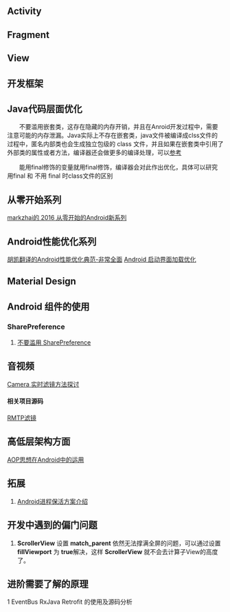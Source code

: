 
## Activity

## Fragment

## View

## 开发框架

## Java代码层面优化
　　不要滥用嵌套类，这存在隐藏的内存开销，并且在Anroid开发过程中，需要注意可能的内存泄漏。Java实际上不存在嵌套类，java文件被编译成clss文件的过程中，匿名内部类也会生成独立包级的 class 文件，并且如果在嵌套类中引用了外部类的属性或者方法，编译器还会做更多的编译处理，可以[参考](https://realm.io/cn/news/360andev-jake-wharton-java-hidden-costs-android/)

　　能用final修饰的变量就用final修饰，编译器会对此作出优化，具体可以研究 用final 和 不用 final 时class文件的区别

## 从零开始系列
[markzhai的 2016 从零开始的Android新系列](http://blog.zhaiyifan.cn/2016/03/14/android-new-project-from-0-p1/)
## Android性能优化系列
[胡凯翻译的Android性能优化典范-非常全面](http://hukai.me/)
[Android 启动界面加载优化](https://gold.xitu.io/post/5874bff0128fe1006b443fa0)

## Material Design

## Android 组件的使用 

### SharePreference
1. [不要滥用 SharePreference](https://zhuanlan.zhihu.com/p/22913991) 


## 音视频

[Camera	实时滤镜方法探讨](http://blog.csdn.net/oshunz/article/details/49862273)
#### 相关项目源码

[RMTP滤镜](https://github.com/begeekmyfriend/yasea)

## 高低层架构方面
[AOP思想在Android中的运用](http://fernandocejas.com/2014/08/03/aspect-oriented-programming-in-android/)



## 拓展
1. [Android进程保活方案介绍](https://mp.weixin.qq.com/s?__biz=MzA3NTYzODYzMg==&mid=2653577617&idx=1&sn=623256a2ff94641036a6c9eea17baab8)

## 开发中遇到的偏门问题

1. **ScrollerView** 设置 **match_parent** 依然无法撑满全屏的问题，可以通过设置 **fillViewport** 为 **true**解决，这样 **ScrollerView** 就不会去计算子View的高度了。

## 进阶需要了解的原理

1 EventBus RxJava Retrofit 的使用及源码分析
